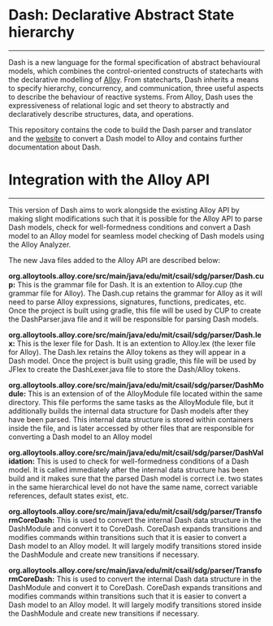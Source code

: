 # Dash: Declarative Abstract State hierarchy
---

Dash is a new language for the formal specification of abstract behavioural 
models, which combines the control-oriented constructs of statecharts with the 
declarative modelling of <a href="http://alloytools.org/" target="_blank">Alloy</a>.
From statecharts, Dash inherits a means to specify hierarchy, concurrency, and 
communication, three useful aspects to describe the behaviour of reactive systems.
From Alloy, Dash uses the expressiveness of relational logic and set theory to 
abstractly and declaratively describe structures, data, and operations.


This repository contains the code to build the Dash parser and translator and 
the <a href="http://http://dash.uwaterloo.ca:8080" target="_blank">website</a>
to convert a Dash model to Alloy and contains further documentation
about Dash.

# Integration with the Alloy API
---
This version of Dash aims to work alongside the existing Alloy API by making slight
modifications such that it is possible for the Alloy API to parse Dash models, check
for well-formedness conditions and convert a Dash model to an Alloy model for seamless 
model checking of Dash models using the Alloy Analyzer. 

The new Java files added to the Alloy API are described below:

**org.alloytools.alloy.core/src/main/java/edu/mit/csail/sdg/parser/Dash.cup:** This is the grammar file
for Dash. It is an extention to Alloy.cup (the grammar file for Alloy). The Dash.cup retains the grammar
for Alloy as it will need to parse Alloy expressions, signatures, functions, predicates, etc. Once the 
project is built using gradle, this file will be used by CUP to create the DashParser.java file and 
it will be responsible for parsing Dash models.

**org.alloytools.alloy.core/src/main/java/edu/mit/csail/sdg/parser/Dash.lex:** This is the lexer file
for Dash. It is an extention to Alloy.lex (the lexer file for Alloy). The Dash.lex retains the Alloy tokens
as they will appear in a Dash model. Once the  project is built using gradle, this file will be used by JFlex
to create the DashLexer.java file to store the Dash/Alloy tokens.

**org.alloytools.alloy.core/src/main/java/edu/mit/csail/sdg/parser/DashModule:** This is an extension of
of the AlloyModule file located within the same directory. This file performs the same tasks as the 
AlloyModule file, but it additionally builds the internal data structure for Dash models after they
have been parsed. This internal data structure is stored within containers inside the file, and is 
later accessed by other files that are responsible for converting a Dash model to an Alloy model

**org.alloytools.alloy.core/src/main/java/edu/mit/csail/sdg/parser/DashValidation:** This is used to check
for well-formedness conditions of a Dash model. It is called immediately after the internal data structure
has been build and it makes sure that the parsed Dash model is correct i.e. two states in the same hierarchical level
do not have the same name, correct variable references, default states exist, etc.

**org.alloytools.alloy.core/src/main/java/edu/mit/csail/sdg/parser/TransformCoreDash:** This is used to convert the
internal Dash data structure in the DashModule and convert it to CoreDash. CoreDash expands transitions and modifies
commands within transitions such that it is easier to convert a Dash model to an Alloy model. It will largely modify
transitions stored inside the DashModule and create new transitions if necessary.

**org.alloytools.alloy.core/src/main/java/edu/mit/csail/sdg/parser/TransformCoreDash:** This is used to convert the
internal Dash data structure in the DashModule and convert it to CoreDash. CoreDash expands transitions and modifies
commands within transitions such that it is easier to convert a Dash model to an Alloy model. It will largely modify
transitions stored inside the DashModule and create new transitions if necessary.




